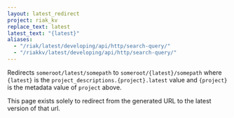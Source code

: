 ```yaml
---
layout: latest_redirect
project: riak_kv
replace_text: latest
latest_text: "{latest}"
aliases:
  - "/riak/latest/developing/api/http/search-query/"
  - "/riakkv/latest/developing/api/http/search-query/"
---
```


Redirects `someroot/latest/somepath` to `someroot/{latest}/somepath` 
where `{latest}` is the `project_descriptions.{project}.latest` value
and `{project}` is the metadata value of `project` above.

This page exists solely to redirect from the generated URL to the latest version of
that url.



